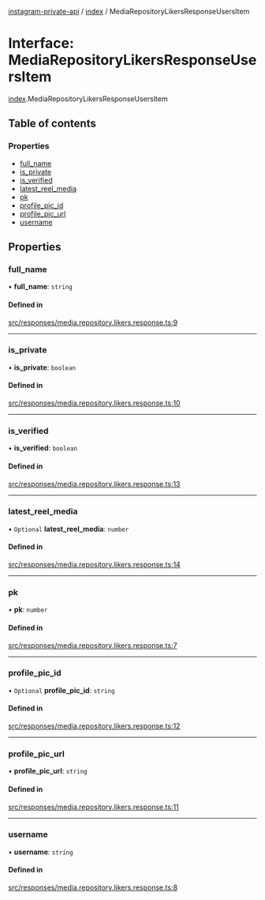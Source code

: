 [instagram-private-api](../../README.md) / [index](../../modules/index.md) / MediaRepositoryLikersResponseUsersItem

# Interface: MediaRepositoryLikersResponseUsersItem

[index](../../modules/index.md).MediaRepositoryLikersResponseUsersItem

## Table of contents

### Properties

- [full\_name](MediaRepositoryLikersResponseUsersItem.md#full_name)
- [is\_private](MediaRepositoryLikersResponseUsersItem.md#is_private)
- [is\_verified](MediaRepositoryLikersResponseUsersItem.md#is_verified)
- [latest\_reel\_media](MediaRepositoryLikersResponseUsersItem.md#latest_reel_media)
- [pk](MediaRepositoryLikersResponseUsersItem.md#pk)
- [profile\_pic\_id](MediaRepositoryLikersResponseUsersItem.md#profile_pic_id)
- [profile\_pic\_url](MediaRepositoryLikersResponseUsersItem.md#profile_pic_url)
- [username](MediaRepositoryLikersResponseUsersItem.md#username)

## Properties

### full\_name

• **full\_name**: `string`

#### Defined in

[src/responses/media.repository.likers.response.ts:9](https://github.com/Nerixyz/instagram-private-api/blob/0e0721c/src/responses/media.repository.likers.response.ts#L9)

___

### is\_private

• **is\_private**: `boolean`

#### Defined in

[src/responses/media.repository.likers.response.ts:10](https://github.com/Nerixyz/instagram-private-api/blob/0e0721c/src/responses/media.repository.likers.response.ts#L10)

___

### is\_verified

• **is\_verified**: `boolean`

#### Defined in

[src/responses/media.repository.likers.response.ts:13](https://github.com/Nerixyz/instagram-private-api/blob/0e0721c/src/responses/media.repository.likers.response.ts#L13)

___

### latest\_reel\_media

• `Optional` **latest\_reel\_media**: `number`

#### Defined in

[src/responses/media.repository.likers.response.ts:14](https://github.com/Nerixyz/instagram-private-api/blob/0e0721c/src/responses/media.repository.likers.response.ts#L14)

___

### pk

• **pk**: `number`

#### Defined in

[src/responses/media.repository.likers.response.ts:7](https://github.com/Nerixyz/instagram-private-api/blob/0e0721c/src/responses/media.repository.likers.response.ts#L7)

___

### profile\_pic\_id

• `Optional` **profile\_pic\_id**: `string`

#### Defined in

[src/responses/media.repository.likers.response.ts:12](https://github.com/Nerixyz/instagram-private-api/blob/0e0721c/src/responses/media.repository.likers.response.ts#L12)

___

### profile\_pic\_url

• **profile\_pic\_url**: `string`

#### Defined in

[src/responses/media.repository.likers.response.ts:11](https://github.com/Nerixyz/instagram-private-api/blob/0e0721c/src/responses/media.repository.likers.response.ts#L11)

___

### username

• **username**: `string`

#### Defined in

[src/responses/media.repository.likers.response.ts:8](https://github.com/Nerixyz/instagram-private-api/blob/0e0721c/src/responses/media.repository.likers.response.ts#L8)
